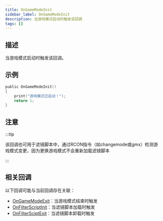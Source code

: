 ```yaml
---
title: OnGameModeInit
sidebar_label: OnGameModeInit
description: 当游戏模式启动时触发该回调
tags: []
---
```


## 描述

当游戏模式启动时触发该回调。

## 示例

```c
public OnGameModeInit()
{
    print("游戏模式已启动！");
    return 1;
}
```

## 注意

:::tip

该回调也可用于滤镜脚本中，通过RCON指令（如changemode或gmx）检测游戏模式变更，因为更换游戏模式不会重新加载滤镜脚本

:::

## 相关回调

以下回调可能与当前回调存在关联：

- [OnGameModeExit](OnGameModeExit)：当游戏模式结束时触发
- [OnFilterScriptInit](OnFilterScriptInit)：当滤镜脚本加载时触发
- [OnFilterSciptExit](OnFilterScriptExit)：当滤镜脚本卸载时触发
